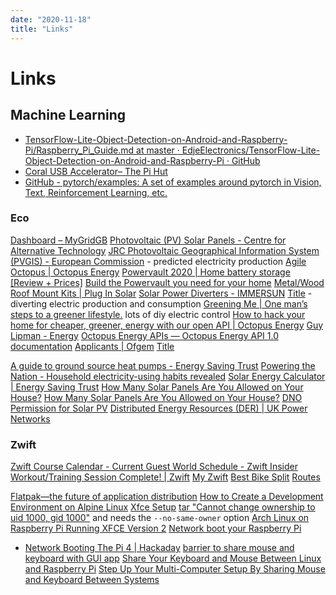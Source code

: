```yaml
---
date: "2020-11-18"
title: "Links"
---
```

<!-- markdownlint-disable MD025 -->
# Links
<!-- markdownlint-enable MD025 -->

## Machine Learning

* [TensorFlow-Lite-Object-Detection-on-Android-and-Raspberry-Pi/Raspberry_Pi_Guide.md at master · EdjeElectronics/TensorFlow-Lite-Object-Detection-on-Android-and-Raspberry-Pi · GitHub](https://github.com/EdjeElectronics/TensorFlow-Lite-Object-Detection-on-Android-and-Raspberry-Pi/blob/master/Raspberry_Pi_Guide.md)
* [Coral USB Accelerator– The Pi Hut](https://thepihut.com/products/coral-usb-accelerator)
* [GitHub - pytorch/examples: A set of examples around pytorch in Vision, Text, Reinforcement Learning, etc.](https://github.com/pytorch/examples)

### Eco

[Dashboard – MyGridGB](https://www.mygridgb.co.uk/dashboard/)
[Photovoltaic (PV) Solar Panels - Centre for Alternative Technology](https://www.cat.org.uk/info-resources/free-information-service/energy/solar-photovoltaic/)
[JRC Photovoltaic Geographical Information System (PVGIS) - European Commission](https://re.jrc.ec.europa.eu/pvg_tools/en/) - predicted electricity production 
[Agile Octopus | Octopus Energy](https://octopus.energy/agile/)
[Powervault 2020 | Home battery storage [Review + Prices]](https://electriccarhome.co.uk/battery-storage/powervault/)
[Build the Powervault you need for your home](https://www.powervault.co.uk/choose-your-powervault/)
[Metal/Wood Roof Mount Kits | Plug In Solar](https://www.pluginsolar.co.uk/?product_cat=metal-wood-roof-mount-kits)
[Solar Power Diverters - IMMERSUN](https://www.immersun.co.uk)
[Title](https://www.immersun.co.uk/wp-content/uploads/2019/11/immersun-installation-and-user-manual.pdf) - diverting electric production and consumption 
[Greening Me | One man’s steps to a greener lifestyle.](https://greening.me.uk) lots of diy electric control 
[How to hack your home for cheaper, greener, energy with our open API | Octopus Energy](https://octopus.energy/blog/agile-smart-home-diy/)
[Guy Lipman - Energy](https://www.guylipman.com/octopus/api_guide.html)
[Octopus Energy APIs — Octopus Energy API 1.0 documentation](https://developer.octopus.energy/docs/api/#)
[Applicants | Ofgem](https://www.ofgem.gov.uk/environmental-programmes/domestic-rhi/applicants)
[Title](https://www.withouthotair.com)

[A guide to ground source heat pumps - Energy Saving Trust](https://energysavingtrust.org.uk/advice/ground-source-heat-pumps/)
[Powering the Nation - Household electricity-using habits revealed](https://www.energysavingtrust.org.uk/sites/default/files/reports/PoweringthenationreportCO332.pdf)
[Solar Energy Calculator | Energy Saving Trust](https://www.pvfitcalculator.energysavingtrust.org.uk)
[How Many Solar Panels Are You Allowed on Your House?](https://blog.spiritenergy.co.uk/homeowner/how-many-solar-panels-allowed)
[How Many Solar Panels Are You Allowed on Your House?](https://blog.spiritenergy.co.uk/homeowner/how-many-solar-panels-allowed)
[DNO Permission for Solar PV](https://blog.spiritenergy.co.uk/homeowner/dno-permission)
[Distributed Energy Resources (DER) | UK Power Networks](https://www.ukpowernetworks.co.uk/electricity/distribution-energy-resources)


### Zwift

[Zwift Course Calendar - Current Guest World Schedule - Zwift Insider](https://zwiftinsider.com/schedule/?month=nov&yr=2020)
[Workout/Training Session Complete! | Zwift](https://zwift.com/feed)
[My Zwift](http://my.zwift.com)
[Best Bike Split](https://www.bestbikesplit.com/member-login)
[Routes](https://zwifthacks.com/app/routes/?sync=5fbe42f0897e1!5fbe42f088ab31.59489280)


<!-- markdownlint-disable MD034 -->
[Flatpak—the future of application distribution](https://flatpak.org)
[How to Create a Development Environment on Alpine Linux](https://dzone.com/articles/how-to-create-a-software-development-environment-o)
[Xfce Setup](https://wiki.alpinelinux.org/wiki/Xfce_Setup)
[tar "Cannot change ownership to uid 1000, gid 1000"](https://github.com/habitat-sh/builder/issues/365#issuecomment-382862233) and needs the `--no-same-owner` option
[Arch Linux on Raspberry Pi Running XFCE Version 2](https://blog.adityapatawari.com/2013/05/arch-linux-on-raspberry-pi-running-xfce.html)
[Network boot your Raspberry Pi](https://www.raspberrypi.org/documentation/hardware/raspberrypi/bootmodes/net_tutorial.md)
* [Network Booting The Pi 4 | Hackaday](https://hackaday.com/2019/11/11/network-booting-the-pi-4/)
[barrier to share mouse and keyboard with GUI app](https://github.com/debauchee/barrier) [Share Your Keyboard and Mouse Between Linux and Raspberry Pi](https://itsfoss.com/keyboard-mouse-sharing-between-computers/)
[Step Up Your Multi-Computer Setup By Sharing Mouse and Keyboard Between Systems](https://dev.to/horusgoul/step-up-your-multi-computer-setup-by-sharing-mouse-and-keyboard-between-systems-288m)

<!-- markdownlint-enable MD034 -->
